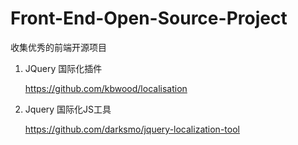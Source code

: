 # Front-End-Open-Source-Project
收集优秀的前端开源项目

1. JQuery 国际化插件

   https://github.com/kbwood/localisation
   
2. Jquery 国际化JS工具

   https://github.com/darksmo/jquery-localization-tool
